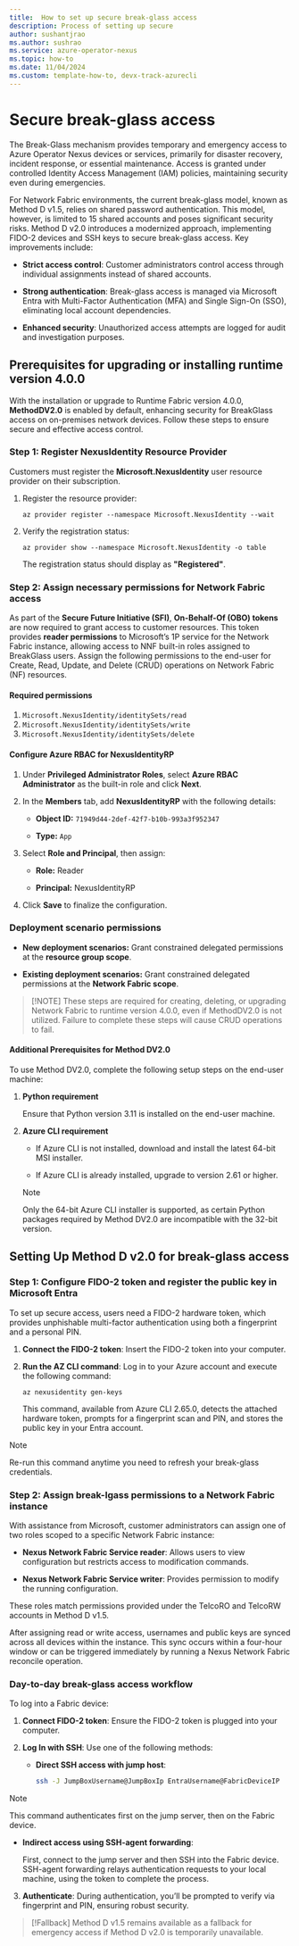 ```yaml
---
title:  How to set up secure break-glass access
description: Process of setting up secure 
author: sushantjrao 
ms.author: sushrao
ms.service: azure-operator-nexus
ms.topic: how-to
ms.date: 11/04/2024
ms.custom: template-how-to, devx-track-azurecli
---
```


# Secure break-glass access

The Break-Glass mechanism provides temporary and emergency access to Azure Operator Nexus devices or services, primarily for disaster recovery, incident response, or essential maintenance. Access is granted under controlled Identity Access Management (IAM) policies, maintaining security even during emergencies.

For Network Fabric environments, the current break-glass model, known as Method D v1.5, relies on shared password authentication. This model, however, is limited to 15 shared accounts and poses significant security risks. Method D v2.0 introduces a modernized approach, implementing FIDO-2 devices and SSH keys to secure break-glass access. Key improvements include:

- **Strict access control**: Customer administrators control access through individual assignments instead of shared accounts.

- **Strong authentication**: Break-glass access is managed via Microsoft Entra with Multi-Factor Authentication (MFA) and Single Sign-On (SSO), eliminating local account dependencies.

- **Enhanced security**: Unauthorized access attempts are logged for audit and investigation purposes.

## Prerequisites for upgrading or installing runtime version 4.0.0

With the installation or upgrade to Runtime Fabric version 4.0.0, **MethodDV2.0** is enabled by default, enhancing security for BreakGlass access on on-premises network devices. Follow these steps to ensure secure and effective access control.

### Step 1: Register NexusIdentity Resource Provider

Customers must register the **Microsoft.NexusIdentity** user resource provider on their subscription.

1. Register the resource provider:

   ```Azure CLI
   az provider register --namespace Microsoft.NexusIdentity --wait
   ```
   
2. Verify the registration status:

   ```Azure CLI
   az provider show --namespace Microsoft.NexusIdentity -o table
   ```

   The registration status should display as **"Registered"**.

### Step 2: Assign necessary permissions for Network Fabric access

As part of the **Secure Future Initiative (SFI)**, **On-Behalf-Of (OBO) tokens** are now required to grant access to customer resources. This token provides **reader permissions** to Microsoft’s 1P service for the Network Fabric instance, allowing access to NNF built-in roles assigned to BreakGlass users. Assign the following permissions to the end-user for Create, Read, Update, and Delete (CRUD) operations on Network Fabric (NF) resources.

#### Required permissions

1. `Microsoft.NexusIdentity/identitySets/read`
2. `Microsoft.NexusIdentity/identitySets/write`
3. `Microsoft.NexusIdentity/identitySets/delete`

#### Configure Azure RBAC for NexusIdentityRP

1. Under **Privileged Administrator Roles**, select **Azure RBAC Administrator** as the built-in role and click **Next**.

2. In the **Members** tab, add **NexusIdentityRP** with the following details:

   - **Object ID:** `71949d44-2def-42f7-b10b-993a3f952347`

   - **Type:** `App`

3. Select **Role and Principal**, then assign:

   - **Role:** Reader

   - **Principal:** NexusIdentityRP

4. Click **Save** to finalize the configuration.

### Deployment scenario permissions

- **New deployment scenarios:** Grant constrained delegated permissions at the **resource group scope**.

- **Existing deployment scenarios:** Grant constrained delegated permissions at the **Network Fabric scope**.

>[!NOTE] These steps are required for creating, deleting, or upgrading Network Fabric to runtime version 4.0.0, even if MethodDV2.0 is not utilized. Failure to complete these steps will cause CRUD operations to fail.

#### Additional Prerequisites for Method DV2.0

To use Method DV2.0, complete the following setup steps on the end-user machine:

1. **Python requirement**  

   Ensure that Python version 3.11 is installed on the end-user machine.

2. **Azure CLI requirement**  

   - If Azure CLI is not installed, download and install the latest 64-bit MSI installer.

   - If Azure CLI is already installed, upgrade to version 2.61 or higher.

   > [!NOTE]
   > Only the 64-bit Azure CLI installer is supported, as certain Python packages required by Method DV2.0 are incompatible with the 32-bit version.

## Setting Up Method D v2.0 for break-glass access

### Step 1: Configure FIDO-2 token and register the public key in Microsoft Entra

To set up secure access, users need a FIDO-2 hardware token, which provides unphishable multi-factor authentication using both a fingerprint and a personal PIN.

1. **Connect the FIDO-2 token**: Insert the FIDO-2 token into your computer.

2. **Run the AZ CLI command**: Log in to your Azure account and execute the following command:

   ```Azure CLI
   az nexusidentity gen-keys
   ```
   This command, available from Azure CLI 2.65.0, detects the attached hardware token, prompts for a fingerprint scan and PIN, and stores the public key in your Entra account.

> [!NOTE] 
> Re-run this command anytime you need to refresh your break-glass credentials.

### Step 2: Assign break-lgass permissions to a Network Fabric instance

With assistance from Microsoft, customer administrators can assign one of two roles scoped to a specific Network Fabric instance:

- **Nexus Network Fabric Service reader**: Allows users to view configuration but restricts access to modification commands.

- **Nexus Network Fabric Service writer**: Provides permission to modify the running configuration.

These roles match permissions provided under the TelcoRO and TelcoRW accounts in Method D v1.5.

After assigning read or write access, usernames and public keys are synced across all devices within the instance. This sync occurs within a four-hour window or can be triggered immediately by running a Nexus Network Fabric reconcile operation.

### Day-to-day break-glass access workflow

To log into a Fabric device:

1. **Connect FIDO-2 token**: Ensure the FIDO-2 token is plugged into your computer.

2. **Log In with SSH**: Use one of the following methods:

   - **Direct SSH access with jump host**:

     ```bash
     ssh -J JumpBoxUsername@JumpBoxIp EntraUsername@FabricDeviceIP
     ```

> [!NOTE] 
> This command authenticates first on the jump server, then on the Fabric device.

   - **Indirect access using SSH-agent forwarding**:

     First, connect to the jump server and then SSH into the Fabric device. SSH-agent forwarding relays authentication requests to your local machine, using the token to complete the process.

3. **Authenticate**: During authentication, you’ll be prompted to verify via fingerprint and PIN, ensuring robust security.

> [!Fallback] 
> Method D v1.5 remains available as a fallback for emergency access if Method D v2.0 is temporarily unavailable.
